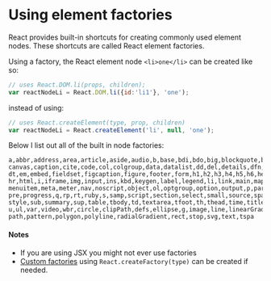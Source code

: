 # Using element factories

React provides built-in shortcuts for creating commonly used element nodes. These shortcuts are called React element factories.

Using a factory, the React element node `<li>one</li>` can be created like so:

```js
// uses React.DOM.li(props, children);
var reactNodeLi = React.DOM.li({id:'li1'}, 'one');
```

instead of using:

```js
// uses React.createElement(type, prop, children)
var reactNodeLi = React.createElement('li', null, 'one');
```

Below I list out all of the built in node factories:

```
a,abbr,address,area,article,aside,audio,b,base,bdi,bdo,big,blockquote,body,br,button,
canvas,caption,cite,code,col,colgroup,data,datalist,dd,del,details,dfn,dialog,div,dl,
dt,em,embed,fieldset,figcaption,figure,footer,form,h1,h2,h3,h4,h5,h6,head,header,hgroup,
hr,html,i,iframe,img,input,ins,kbd,keygen,label,legend,li,link,main,map,mark,menu,
menuitem,meta,meter,nav,noscript,object,ol,optgroup,option,output,p,param,picture,
pre,progress,q,rp,rt,ruby,s,samp,script,section,select,small,source,span,strong,
style,sub,summary,sup,table,tbody,td,textarea,tfoot,th,thead,time,title,tr,track,
u,ul,var,video,wbr,circle,clipPath,defs,ellipse,g,image,line,linearGradient,mask,
path,pattern,polygon,polyline,radialGradient,rect,stop,svg,text,tspa
```

#### Notes

* If you are using JSX you might not ever use factories
* [Custom factories](http://facebook.github.io/react/docs/top-level-api.html#react.createfactory) using `React.createFactory(type)` can be created if needed.
